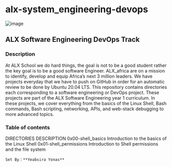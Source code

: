 # alx-system_engineering-devops
![image](https://theme.zdassets.com/theme_assets/10239256/98866ff0a3053e616c8ebe9458e8c1fc4b2d67e2.jpg)
## ALX Software Engineering DevOps Track
### Description
At ALX School we do hard things, the goal is not to be a good student rather the key goal is to be a good software Engineer. ALX_africa are on a mission to identify, develop and equip Africa’s next 3 million leaders. We have projects everyday that we have to push on GitHub in order for an automatic review to be done by Ubuntu 20.04 LTS. This repository contains directories each corresponding to a software engineering or DevOps project. These projects are part of the ALX Software Engineering year 1 curriculum. In these projects, we cover everything from the basics of the Linux Shell, Bash commands, Bash scripting, networking, APIs, and web-stack debugging to more advanced topics.

### Table of contents
DIRECTORIES	DESCRIPTION
0x00-shell_basics	Introduction to the basics of the Linux Shell
0x01-shell_permissions	Introduction to Shell permissions and the file system

``` Set By ``` : `**Yeabsira Yonas**`
